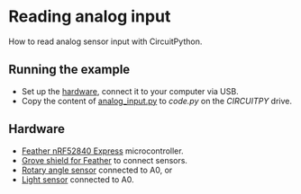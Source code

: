 # Reading analog input
How to read analog sensor input with CircuitPython.

## Running the example
* Set up the [hardware](#Hardware), connect it to your computer via USB.
* Copy the content of [analog_input.py](analog_input.py) to _code.py_ on the _CIRCUITPY_ drive.

## Hardware
* [Feather nRF52840 Express](https://github.com/tamberg/fhnw-idb/wiki/Feather-nRF52840-Express) microcontroller.
* [Grove shield for Feather](https://github.com/tamberg/fhnw-idb/wiki/Grove-Adapters#grove-shield-for-feather) to connect sensors.
* [Rotary angle sensor](https://github.com/tamberg/fhnw-idb/wiki/Grove-Sensors#rotary-angle-sensor) connected to A0, or
* [Light sensor](https://github.com/tamberg/fhnw-idb/wiki/Grove-Sensors#light-sensor-v12) connected to A0.
